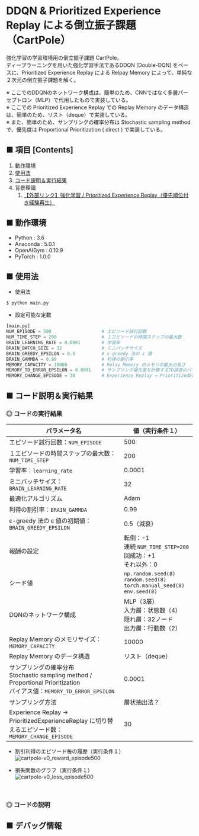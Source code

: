 # DDQN & Prioritized Experience Replay による倒立振子課題（CartPole）
強化学習の学習環境用の倒立振子課題 CartPole。<br>
ディープラーニングを用いた強化学習手法であるDDQN [Double-DQN] をベースに、Prioritized Experience Replay による Relpay Memory によって、単純な２次元の倒立振子課題を解く。<br>

※ ここでのDDQNのネットワーク構成は、簡単のため、CNNではなく多層パーセプトロン（MLP）で代用したもので実装している。<br>
※ ここでの Prioritized Experience Replay での Replay Memory のデータ構造は、簡単のため、リスト（deque）で実装している。<br>
※ また、簡単のため、サンプリングの確率分布は Stochastic sampling method で、優先度は Proportional Prioritization ( direct ) で実装している。<br>

## ■ 項目 [Contents]
1. [動作環境](#動作環境)
1. [使用法](#使用法)
1. [コード説明＆実行結果](#コード説明＆実行結果)
1. 背景理論
    1. [【外部リンク】強化学習 / Prioritized Experience Replay（優先順位付き経験再生）](http://yagami12.hatenablog.com/entry/2019/02/22/210608#PrioritizedExperienceReplay)


## ■ 動作環境

- Python : 3.6
- Anaconda : 5.0.1
- OpenAIGym : 0.10.9
- PyTorch : 1.0.0

## ■ 使用法

- 使用法
```
$ python main.py
```

- 設定可能な定数
```python
[main.py]
NUM_EPISODE = 500                   # エピソード試行回数
NUM_TIME_STEP = 200                 # １エピソードの時間ステップの最大数
BRAIN_LEARNING_RATE = 0.0001        # 学習率
BRAIN_BATCH_SIZE = 32               # ミニバッチサイズ
BRAIN_GREEDY_EPSILON = 0.5          # ε-greedy 法の ε 値
BRAIN_GAMMDA = 0.99                 # 利得の割引率
MEMORY_CAPACITY = 10000             # Relay Memory のメモリの最大の長さ
MEMORY_TD_ERROR_EPSILON = 0.0001    # サンプリング優先度を計算するTD誤差のバイアス値
MEMORY_CHANGE_EPISODE = 30          # Experience Replay → PrioritizedExperienceReplay に切り替えるエピソード数
```

<a id="コード説明＆実行結果"></a>

## ■ コード説明＆実行結果

### ◎ コードの実行結果

|パラメータ名|値（実行条件１）|
|---|---|
|エピソード試行回数：`NUM_EPISODE`|500|
|１エピソードの時間ステップの最大数：`NUM_TIME_STEP`|200|
|学習率：`learning_rate`|0.0001|
|ミニバッチサイズ：`BRAIN_LEARNING_RATE`|32|
|最適化アルゴリズム|Adam|
|利得の割引率：`BRAIN_GAMMDA`|0.99|
|ε-greedy 法の ε 値の初期値：`BRAIN_GREEDY_EPSILON`|0.5（減衰）|
|報酬の設定|転倒：-1<br>連続 `NUM_TIME_STEP=200`回成功：+1<br>それ以外：0|
|シード値|`np.random.seed(8)`<br>`random.seed(8)`<br>`torch.manual_seed(8)`<br>`env.seed(8)`|
|DQNのネットワーク構成|MLP（3層）<br>入力層：状態数（4）<br>隠れ層：32ノード<br>出力層：行動数（2）|
|Replay Memory のメモリサイズ：`MEMORY_CAPACITY`|10000|
|Replay Memory のデータ構造|リスト（deque）|
|サンプリングの確率分布<br>Stochastic sampling method / Proportional Prioritization<br>バイアス値：`MEMORY_TD_ERROR_EPSILON`|0.0001|
|サンプリング方法|層状抽出法？|
|Experience Replay → PrioritizedExperienceReplay に切り替えるエピソード数：`MEMORY_CHANGE_EPISODE`|30|

- 割引利得のエピソード毎の履歴（実行条件１）<br>
![cartpole-v0_reward_episode500](https://user-images.githubusercontent.com/25688193/53941394-4e87c380-40fb-11e9-8a8a-75bd4250a7c1.png)<br>

- 損失関数のグラフ（実行条件１）<br>
![cartpole-v0_loss_episode500](https://user-images.githubusercontent.com/25688193/53941392-4e87c380-40fb-11e9-8f96-9c24dd5b1870.png)<br>


<br>

### ◎ コードの説明


## ■ デバッグ情報

```python

```